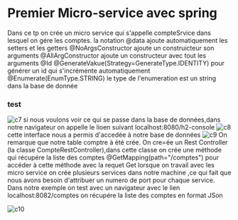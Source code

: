 # Premier Micro-service avec spring
Dans ce tp on crée un micro service qui s'appelle compteSrvice dans lesquel on gére les comptes.
la notation @data ajoute automatiquement les setters et les getters 
@NoArgsConstructor ajoute un construicteur son arguments
@AllArgConstructor ajoute un constructeur avec tout les arguments
@Id @GenerateVakue(Strategy=GenerateType.IDENTITY) pour générer un id qui s'incrémente automatiquement
@Enumerate(EnumType.STRING) le type de l'enumeration est un string dans la base de donnée
### test
![c7](https://user-images.githubusercontent.com/82270887/163655312-259ba696-6f81-4746-bf30-e281a404134a.png)
si nous voulons voir ce qui se passe dans la base de données,dans notre navigateur on appelle le lioen suivant
localhost:8080/h2-console
![c8](https://user-images.githubusercontent.com/82270887/163655362-a31853ae-8f26-47e3-bec6-e05576b3c67c.png)
cette interface nous a permis d'accedée à notre base de données
![c9](https://user-images.githubusercontent.com/82270887/163655385-857489ca-ce3b-46cc-9c63-3e58d53263b7.png)
On remarque que notre table comptre à été crée.
On cre=ée un Rest Controller (la classe CompteRestController),dans cette classe on crée une méthode qui récupére la liste des comptes
@GetMapping(path="/comptes") pour accéder à cette méthode avec la requet Get
lorsque on travail avec les micro service on crée plusieurs services dans notre machine ,ce qui fait que nous avons besoin d'attribuer
un numero de port pour chaque service.
Dans notre exemple on test avec un navigateur avec le lien localhost:8082/comptes on récupére la liste des comptes en format JSon

![c10](https://user-images.githubusercontent.com/82270887/163655611-a6e1bc63-986b-4e17-88f3-bdaa760b7b5f.png)
